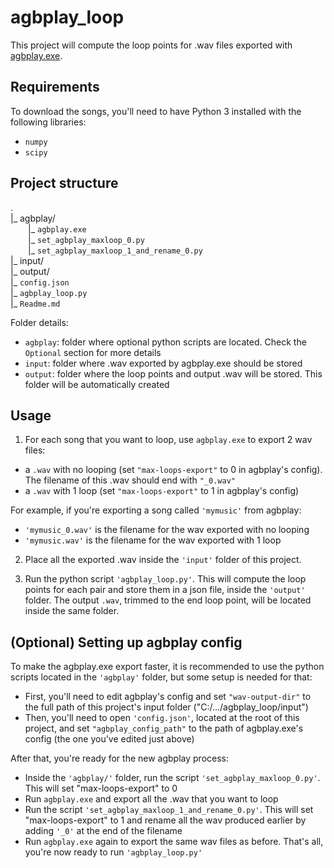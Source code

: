 # agbplay_loop
This project will compute the loop points for .wav files exported with [agbplay.exe](https://github.com/ipatix/agbplay).

## Requirements
To download the songs, you'll need to have Python 3 installed with the following libraries:
* `numpy`
* `scipy`

## Project structure
.  
|_ agbplay/  
  |_ `agbplay.exe`  
  |_ `set_agbplay_maxloop_0.py`  
  |_ `set_agbplay_maxloop_1_and_rename_0.py`  
|_ input/  
|_ output/  
|_ `config.json`  
|_ `agbplay_loop.py`  
|_ `Readme.md`  

Folder details:
* `agbplay`: folder where optional python scripts are located. Check the `Optional` section for more details
* `input`: folder where .wav exported by agbplay.exe should be stored
* `output`: folder where the loop points and output .wav will be stored. This folder will be automatically created

## Usage
1) For each song that you want to loop, use `agbplay.exe` to export 2 wav files:
 - a `.wav` with no looping (set `"max-loops-export"` to 0 in agbplay's config). The filename of this .wav should end with `"_0.wav"`  
 - a `.wav` with 1 loop (set `"max-loops-export"` to 1 in agbplay's config)  

For example, if you're exporting a song called `'mymusic'` from agbplay:
 - `'mymusic_0.wav'` is the filename for the wav exported with no looping  
 - `'mymusic.wav'` is the filename for the wav exported with 1 loop 

2) Place all the exported .wav inside the `'input'` folder of this project.  

3) Run the python script `'agbplay_loop.py'`. This will compute the loop points for each pair and store them in a json file, inside the `'output'` folder. The output `.wav`, trimmed to the end loop point, will be located inside the same folder.

## (Optional) Setting up agbplay config
To make the agbplay.exe export faster, it is recommended to use the python scripts located in the `'agbplay'` folder, but some setup is needed for that:
- First, you'll need to edit agbplay's config and set `"wav-output-dir"` to the full path of this project's input folder ("C:/.../agbplay_loop/input")  
- Then, you'll need to open `'config.json'`, located at the root of this project, and set `"agbplay_config_path"` to the path of agbplay.exe's config (the one you've edited just above)  

After that, you're ready for the new agbplay process:
- Inside the `'agbplay/'` folder, run the script `'set_agbplay_maxloop_0.py'`. This will set "max-loops-export" to 0  
- Run `agbplay.exe` and export all the .wav that you want to loop  
- Run the script `'set_agbplay_maxloop_1_and_rename_0.py'`. This will set "max-loops-export" to 1 and rename all the wav produced earlier by adding `'_0'` at the end of the filename  
- Run `agbplay.exe` again to export the same wav files as before. That's all, you're now ready to run `'agbplay_loop.py'`
